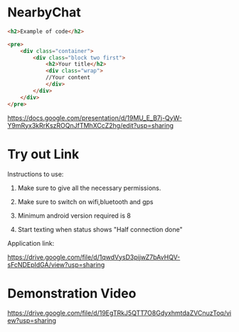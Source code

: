 # NearbyChat
```html
<h2>Example of code</h2>

<pre>
    <div class="container">
        <div class="block two first">
            <h2>Your title</h2>
            <div class="wrap">
            //Your content
            </div>
        </div>
    </div>
</pre>
```

https://docs.google.com/presentation/d/19MU_E_B7j-QyW-Y9mRyx3kRrKszROQnJfTMhXCcZ2hg/edit?usp=sharing

# Try out Link

Instructions to use:

1. Make sure to give all the necessary permissions.

2. Make sure to switch on wifi,bluetooth and gps

3. Minimum android version required is 8

4. Start texting when status shows "Half connection done"

Application link:

https://drive.google.com/file/d/1qwdVysD3pijwZ7bAvHQV-sFcNDEpIdGA/view?usp=sharing

# Demonstration Video

https://drive.google.com/file/d/19EgTRkJ5QTT7O8GdyxhmtdaZVCnuzToq/view?usp=sharing
